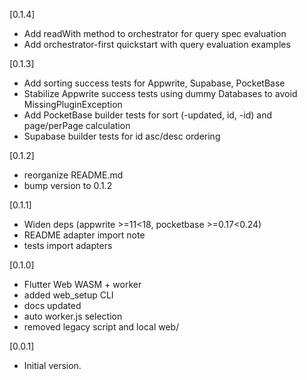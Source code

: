 [0.1.4]
* Add readWith method to orchestrator for query spec evaluation
* Add orchestrator-first quickstart with query evaluation examples

[0.1.3]
* Add sorting success tests for Appwrite, Supabase, PocketBase
* Stabilize Appwrite success tests using dummy Databases to avoid MissingPluginException
* Add PocketBase builder tests for sort (-updated, id, -id) and page/perPage calculation
* Supabase builder tests for id asc/desc ordering

[0.1.2]
* reorganize README.md
* bump version to 0.1.2

[0.1.1]
* Widen deps (appwrite >=11<18, pocketbase >=0.17<0.24)
* README adapter import note
* tests import adapters

[0.1.0]
* Flutter Web WASM + worker
* added web_setup CLI
* docs updated
* auto worker.js selection
* removed legacy script and local web/

[0.0.1]
* Initial version.


